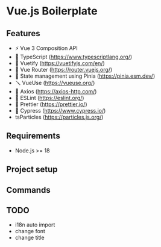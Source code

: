 # Vue.js Boilerplate

## Features
- ⚡️ Vue 3 Composition API
- 🦾 TypeScript (https://www.typescriptlang.org/)
- 🌠 Vuetify (https://vuetifyjs.com/en/)
- 🚧 Vue Router (https://router.vuejs.org/)
- 🍍 State management using Pinia (https://pinia.esm.dev/)
- 🪛 VueUse (https://vueuse.org/)
- 🧳 Axios (https://axios-http.com/)
- 💎 ESLint (https://eslint.org/)
- 👗 Prettier (https://prettier.io/)
- 🧪 Cypress (https://www.cypress.io/)
- tsParticles (https://particles.js.org/)

## Requirements
- Node.js >= 18

## Project setup

## Commands

## TODO
- i18n auto import
- change font
- change title

